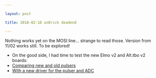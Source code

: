 ```yaml
---

layout: post

title: 2018-02-18 un0rick deadend

---
```



Nothing works yet on the MOSI line... strange to read those. Version
from 11/02 works still. To be explored!

-   On the good side, I had time to test the new Elmo v2 and Alt.tbo v2
    boards:
-   [Comparing new and old pulsers](/include/20180216a/Readme.md)
-   [With a new driver for the pulser and
    ADC](/include/20180217a/Readme.md)

